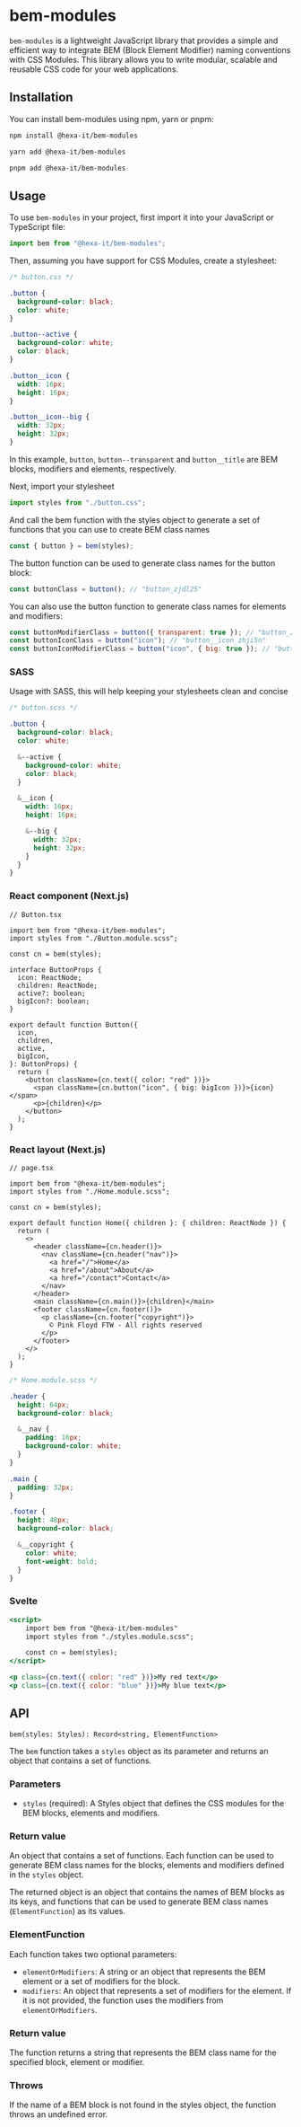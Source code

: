# bem-modules

`bem-modules` is a lightweight JavaScript library that provides a simple and efficient way to integrate BEM (Block Element Modifier) naming conventions with CSS Modules. This library allows you to write modular, scalable and reusable CSS code for your web applications.

## Installation

You can install bem-modules using npm, yarn or pnpm:

```sh
npm install @hexa-it/bem-modules
```

```sh
yarn add @hexa-it/bem-modules
```

```sh
pnpm add @hexa-it/bem-modules
```

## Usage

To use `bem-modules` in your project, first import it into your JavaScript or TypeScript file:

```js
import bem from "@hexa-it/bem-modules";
```

Then, assuming you have support for CSS Modules, create a stylesheet:

```css
/* button.css */

.button {
  background-color: black;
  color: white;
}

.button--active {
  background-color: white;
  color: black;
}

.button__icon {
  width: 16px;
  height: 16px;
}

.button__icon--big {
  width: 32px;
  height: 32px;
}
```

In this example, `button`, `button--transparent` and `button__title` are BEM blocks, modifiers and elements, respectively.

Next, import your stylesheet

```js
import styles from "./button.css";
```

And call the bem function with the styles object to generate a set of functions that you can use to create BEM class names

```js
const { button } = bem(styles);
```

The button function can be used to generate class names for the button block:

```js
const buttonClass = button(); // "button_zjdl25"
```

You can also use the button function to generate class names for elements and modifiers:

```js
const buttonModifierClass = button({ transparent: true }); // "button_zjdl25 button--transparent_9o0dv6"
const buttonIconClass = button("icon"); // "button__icon_zhji5n"
const buttonIconModifierClass = button("icon", { big: true }); // "button__icon_zhji5n button__icon--big_lpxm57"
```

### SASS

Usage with SASS, this will help keeping your stylesheets clean and concise

```scss
/* button.scss */

.button {
  background-color: black;
  color: white;

  &--active {
    background-color: white;
    color: black;
  }

  &__icon {
    width: 16px;
    height: 16px;

    &--big {
      width: 32px;
      height: 32px;
    }
  }
}
```

### React component (Next.js)

```tsx
// Button.tsx

import bem from "@hexa-it/bem-modules";
import styles from "./Button.module.scss";

const cn = bem(styles);

interface ButtonProps {
  icon: ReactNode;
  children: ReactNode;
  active?: boolean;
  bigIcon?: boolean;
}

export default function Button({
  icon,
  children,
  active,
  bigIcon,
}: ButtonProps) {
  return (
    <button className={cn.text({ color: "red" })}>
      <span className={cn.button("icon", { big: bigIcon })}>{icon}</span>
      <p>{children}</p>
    </button>
  );
}
```

### React layout (Next.js)

```tsx
// page.tsx

import bem from "@hexa-it/bem-modules";
import styles from "./Home.module.scss";

const cn = bem(styles);

export default function Home({ children }: { children: ReactNode }) {
  return (
    <>
      <header className={cn.header()}>
        <nav className={cn.header("nav")}>
          <a href="/">Home</a>
          <a href="/about">About</a>
          <a href="/contact">Contact</a>
        </nav>
      </header>
      <main className={cn.main()}>{children}</main>
      <footer className={cn.footer()}>
        <p className={cn.footer("copyright")}>
          © Pink Floyd FTW - All rights reserved
        </p>
      </footer>
    </>
  );
}
```

```scss
/* Home.module.scss */

.header {
  height: 64px;
  background-color: black;

  &__nav {
    padding: 16px;
    background-color: white;
  }
}

.main {
  padding: 32px;
}

.footer {
  height: 48px;
  background-color: black;

  &__copyright {
    color: white;
    font-weight: bold;
  }
}
```

### Svelte

```jsx
<script>
	import bem from "@hexa-it/bem-modules"
	import styles from "./styles.module.scss";

	const cn = bem(styles);
</script>

<p class={cn.text({ color: "red" })}>My red text</p>
<p class={cn.text({ color: "blue" })}>My blue text</p>
```

## API

`bem(styles: Styles): Record<string, ElementFunction>`

The `bem` function takes a `styles` object as its parameter and returns an object that contains a set of functions.

### Parameters

- `styles` (required): A Styles object that defines the CSS modules for the BEM blocks, elements and modifiers.

### Return value

An object that contains a set of functions. Each function can be used to generate BEM class names for the blocks, elements and modifiers defined in the `styles` object.

The returned object is an object that contains the names of BEM blocks as its keys, and functions that can be used to generate BEM class names (`ElementFunction`) as its values.

### ElementFunction

Each function takes two optional parameters:

- `elementOrModifiers`: A string or an object that represents the BEM element or a set of modifiers for the block.
- `modifiers`: An object that represents a set of modifiers for the element. If it is not provided, the function uses the modifiers from `elementOrModifiers`.

### Return value

The function returns a string that represents the BEM class name for the specified block, element or modifier.

### Throws

If the name of a BEM block is not found in the styles object, the function throws an undefined error.

